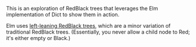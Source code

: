 This is an exploration of RedBlack trees that leverages
the Elm implementation of Dict to show them in action.

Elm uses
[left-leaning RedBlack trees](https://en.wikipedia.org/wiki/Left-leaning_red%E2%80%93black_tree),
which are a minor variation of traditional RedBlack trees.  (Essentially, you never allow
a child node to Red; it's either empty or Black.)

